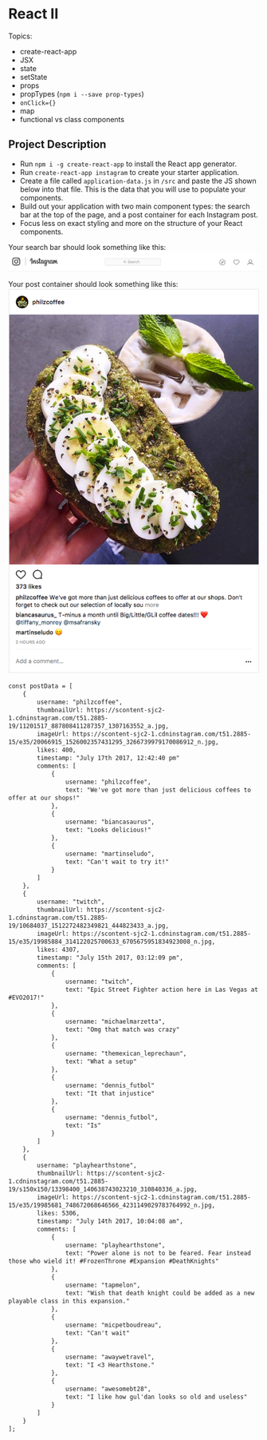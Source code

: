 # React II

Topics:

 * create-react-app
 * JSX
 * state
 * setState
 * props
 * propTypes (`npm i --save prop-types`)
 * `onClick={}`
 * map
 * functional vs class components


## Project Description

  * Run `npm i -g create-react-app` to install the React app generator.
  * Run `create-react-app instagram` to create your starter application.
  * Create a file called `application-data.js` in `/src` and paste the JS shown below into that file.  This is the data that you will use to populate your components.
  * Build out your application with two main component types: the search bar at the top of the page, and a post container for each Instagram post.
  * Focus less on exact styling and more on the structure of your React components.

  Your search bar should look something like this:
  ![alt tag](/assets/ig_search_bar.png)



  Your post container should look something like this:
  ![alt tag](/assets/ig_post.png)

```
const postData = [
    {
        username: "philzcoffee",
        thumbnailUrl: https://scontent-sjc2-1.cdninstagram.com/t51.2885-19/11201517_887808411287357_1307163552_a.jpg,
        imageUrl: https://scontent-sjc2-1.cdninstagram.com/t51.2885-15/e35/20066915_1526002357431295_3266739979170086912_n.jpg,
        likes: 400,
        timestamp: "July 17th 2017, 12:42:40 pm"
        comments: [
            {
                username: "philzcoffee",
                text: "We've got more than just delicious coffees to offer at our shops!"
            },
            {
                username: "biancasaurus",
                text: "Looks delicious!"
            },
            {
                username: "martinseludo",
                text: "Can't wait to try it!"
            }
        ]
    },
    {
        username: "twitch",
        thumbnailUrl: https://scontent-sjc2-1.cdninstagram.com/t51.2885-19/10684037_1512272482349821_444823433_a.jpg,
        imageUrl: https://scontent-sjc2-1.cdninstagram.com/t51.2885-15/e35/19985884_314122025700633_6705675951834923008_n.jpg,
        likes: 4307,
        timestamp: "July 15th 2017, 03:12:09 pm",
        comments: [
            {
                username: "twitch",
                text: "Epic Street Fighter action here in Las Vegas at #EVO2017!"
            },
            {
                username: "michaelmarzetta",
                text: "Omg that match was crazy"
            },
            {
                username: "themexican_leprechaun",
                text: "What a setup"
            },
            {
                username: "dennis_futbol"
                text: "It that injustice"
            },
            {
                username: "dennis_futbol",
                text: "Is"
            }
        ]
    },
    {
        username: "playhearthstone",
        thumbnailUrl: https://scontent-sjc2-1.cdninstagram.com/t51.2885-19/s150x150/13398400_140638743023210_310840336_a.jpg,
        imageUrl: https://scontent-sjc2-1.cdninstagram.com/t51.2885-15/e35/19985681_748672068646566_4231149029783764992_n.jpg,
        likes: 5306,
        timestamp: "July 14th 2017, 10:04:08 am",
        comments: [
            {
                username: "playhearthstone",
                text: "Power alone is not to be feared. Fear instead those who wield it! #FrozenThrone #Expansion #DeathKnights"
            },
            {
                username: "tapmelon",
                text: "Wish that death knight could be added as a new playable class in this expansion."
            },
            {
                username: "micpetboudreau",
                text: "Can't wait"
            },
            {
                username: "awaywetravel",
                text: "I <3 Hearthstone."
            },
            {
                username: "awesomebt28",
                text: "I like how gul'dan looks so old and useless"
            }
        ]
    }
];
```
